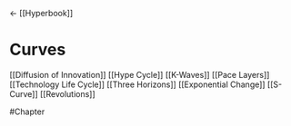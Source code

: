 ← [[Hyperbook]]

# Curves



[[Diffusion of Innovation]]
[[Hype Cycle]]
[[K-Waves]]
[[Pace Layers]]
[[Technology Life Cycle]]
[[Three Horizons]]
[[Exponential Change]]
[[S-Curve]]
[[Revolutions]]



#Chapter

